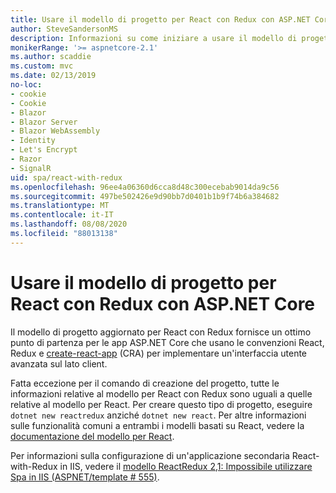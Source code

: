 ```yaml
---
title: Usare il modello di progetto per React con Redux con ASP.NET Core
author: SteveSandersonMS
description: Informazioni su come iniziare a usare il modello di progetto per applicazioni a pagina singola di ASP.NET Core per React con Redux e create-react-app.
monikerRange: '>= aspnetcore-2.1'
ms.author: scaddie
ms.custom: mvc
ms.date: 02/13/2019
no-loc:
- cookie
- Cookie
- Blazor
- Blazor Server
- Blazor WebAssembly
- Identity
- Let's Encrypt
- Razor
- SignalR
uid: spa/react-with-redux
ms.openlocfilehash: 96ee4a06360d6cca8d48c300ecebab9014da9c56
ms.sourcegitcommit: 497be502426e9d90bb7d0401b1b9f74b6a384682
ms.translationtype: MT
ms.contentlocale: it-IT
ms.lasthandoff: 08/08/2020
ms.locfileid: "88013138"
---
```

# <a name="use-the-react-with-redux-project-template-with-aspnet-core"></a>Usare il modello di progetto per React con Redux con ASP.NET Core

Il modello di progetto aggiornato per React con Redux fornisce un ottimo punto di partenza per le app ASP.NET Core che usano le convenzioni React, Redux e [create-react-app](https://github.com/facebookincubator/create-react-app) (CRA) per implementare un'interfaccia utente avanzata sul lato client.

Fatta eccezione per il comando di creazione del progetto, tutte le informazioni relative al modello per React con Redux sono uguali a quelle relative al modello per React. Per creare questo tipo di progetto, eseguire `dotnet new reactredux` anziché `dotnet new react`. Per altre informazioni sulle funzionalità comuni a entrambi i modelli basati su React, vedere la [documentazione del modello per React](xref:spa/react).

Per informazioni sulla configurazione di un'applicazione secondaria React-with-Redux in IIS, vedere il [modello ReactRedux 2,1: Impossibile utilizzare Spa in IIS (ASPNET/template &num; 555)](https://github.com/aspnet/Templating/issues/555).
